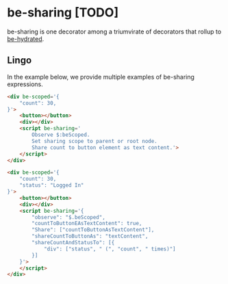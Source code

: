# be-sharing [TODO]

be-sharing is one decorator among a triumvirate of decorators that rollup to [be-hydrated](https://github.com/bahrus/be-hydrated).

## Lingo

In the example below, we provide multiple examples of be-sharing expressions.

```html
<div be-scoped='{
    "count": 30,
}'>
    <button></button>
    <div></div>
    <script be-sharing='
        Observe $:beScoped.
        Set sharing scope to parent or root node.
        Share count to button element as text content.'>
    </script>
</div>
```

```html
<div be-scoped='{
    "count": 30,
    "status": "Logged In"
}'>
    <button></button>
    <div></div>
    <script be-sharing='{
        "observe": "$.beScoped",
        "countToButtonEAsTextContent": true,
        "Share": ["countToButtonAsTextContent"],
        "shareCountToButtonAs": "textContent",
        "shareCountAndStatusTo": [{
            "div": ["status", " (", "count", " times)"]
        }]
    }'>
    </script>
</div>
```